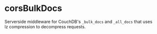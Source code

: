# corsBulkDocs

Serverside middleware for CouchDB's `_bulk_docs` and `_all_docs` that uses lz compression to decompress requests.